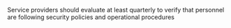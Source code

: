 Service providers should evaluate at least quarterly to verify that personnel are following security policies and operational procedures
